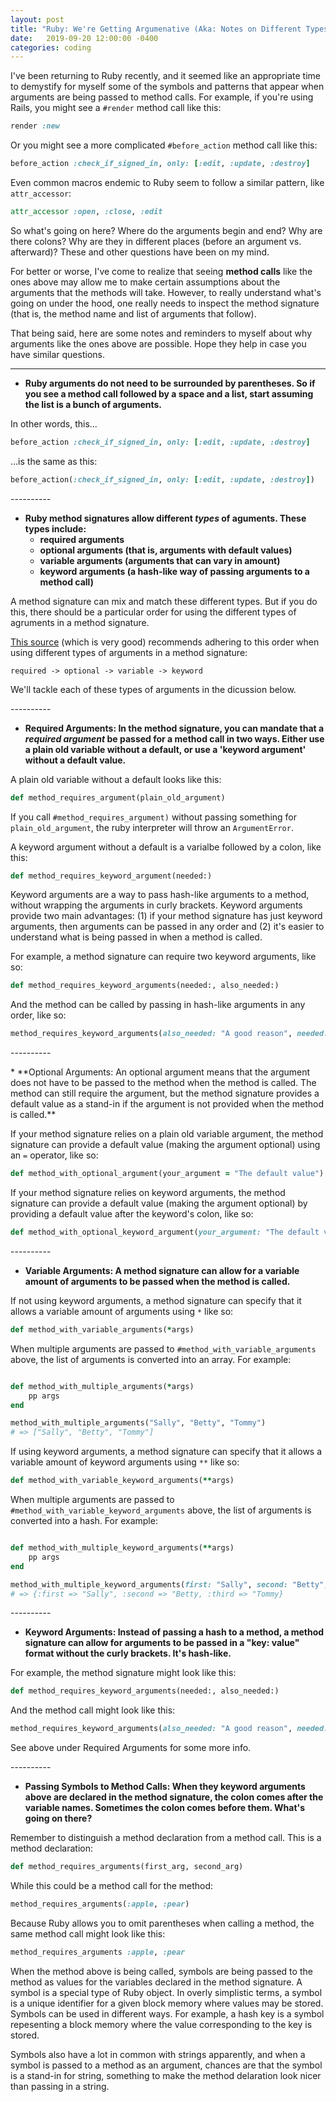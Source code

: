 ```yaml
---
layout: post
title: "Ruby: We're Getting Argumenative (Aka: Notes on Different Types of Ruby Arguments)"
date:   2019-09-20 12:00:00 -0400
categories: coding
---
```


I've been returning to Ruby recently, and it seemed like an appropriate time to demystify for myself some of the symbols and patterns that appear when arguments are being passed to method calls.  For example, if you're using Rails, you might see a `#render` method call like this:

```ruby
render :new
```

Or you might see a more complicated `#before_action` method call like this:

```ruby
before_action :check_if_signed_in, only: [:edit, :update, :destroy]
```

Even common macros endemic to Ruby seem to follow a similar pattern, like `attr_accessor`:

```ruby
attr_accessor :open, :close, :edit
```

So what's going on here?  Where do the arguments begin and end?  Why are there colons?  Why are they in different places (before an argument vs. afterward)?  These and other questions have been on my mind. 

For better or worse, I've come to realize that seeing **method calls** like the ones above may allow me to make certain assumptions about the arguments that the methods will take.  However, to really understand what's going on under the hood, one really needs to inspect the method signature (that is, the method name and list of arguments that follow).

That being said, here are some notes and reminders to myself about why arguments like the ones above are possible. Hope they help in case you have similar questions.

----------
<p/>

* **Ruby arguments do not need to be surrounded by parentheses.  So if you see a method call followed by a space and a list, start assuming the list is a bunch of arguments.**

In other words, this...

```ruby
before_action :check_if_signed_in, only: [:edit, :update, :destroy]
```
...is the same as this:

```ruby
before_action(:check_if_signed_in, only: [:edit, :update, :destroy])
```
<p/>
----------
<p/>

* **Ruby method signatures allow different *types* of aguments. These types include:** 
    * **required arguments** 
    * **optional arguments (that is, arguments with default values)** 
    * **variable arguments (arguments that can vary in amount)** 
    * **keyword arguments (a hash-like way of passing arguments to a method call)**

A method signature can mix and match these different types. But if you do this, there should be a particular order for using the different types of agruments in a method signature.

[This source](https://www.rubyguides.com/2018/06/rubys-method-arguments/) (which is very good) recommends adhering to this order when using different types of arguments in a method signature:

`required -> optional -> variable -> keyword`

We'll tackle each of these types of arguments in the dicussion below.

<p/>
----------
<p/>

* **Required Arguments: In the method signature, you can mandate that a *required argument* be passed for a method call in two ways.  Either use a plain old variable without a default, or use a 'keyword argument' without a default value.** 

A plain old variable without a default looks like this:

```ruby
def method_requires_argument(plain_old_argument)
```

If you call `#method_requires_argument)` without passing something for `plain_old_argument`, the ruby interpreter will throw an `ArgumentError`.

A keyword argument without a default is a varialbe followed by a colon, like this:
```ruby
def method_requires_keyword_argument(needed:)
```

Keyword arguments are a way to pass hash-like arguments to a method, without wrapping the arguments in curly brackets.  Keyword arguments provide two main advantages: (1) if your method signature has just keyword arguments, then arguments can be passed in any order and (2) it's easier to understand what is being passed in when a method is called.  

For example, a method signature can require two keyword arguments, like so:

```ruby
def method_requires_keyword_arguments(needed:, also_needed:)
```

And the method can be called by passing in hash-like arguments in any order, like so:

```ruby
method_requires_keyword_arguments(also_needed: "A good reason", needed: "To Do something")
```

<p/>
----------
<p/>
* **Optional Arguments: An optional argument means that the argument does not have to be passed to the method when the method is called.  The method can still require the argument, but the method signature provides a default value as a stand-in if the argument is not provided when the method is called.**

If your method signature relies on a plain old variable argument, the method signature can provide a default value (making the argument optional) using an `=` operator, like so:

```ruby
def method_with_optional_argument(your_argument = "The default value")
```

If your method signature relies on keyword arguments, the method signature can provide a default value (making the argument optional) by providing a default value after the keyword's colon, like so:

```ruby
def method_with_optional_keyword_argument(your_argument: "The default value")
```

<p/>
----------
<p/>

* **Variable Arguments: A method signature can allow for a variable amount of arguments to be passed when the method is called.**

If not using keyword arguments, a method signature can specify that it allows a variable amount of arguments using `*` like so:

```ruby
def method_with_variable_arguments(*args)
```

When multiple arguments are passed to `#method_with_variable_arguments` above, the list of arguments is converted into an array. For example:

```ruby

def method_with_multiple_arguments(*args)
    pp args
end

method_with_multiple_arguments("Sally", "Betty", "Tommy")
# => ["Sally", "Betty", "Tommy"]
```

If using keyword arguments, a method signature can specify that it allows a variable amount of keyword arguments using `**` like so:

```ruby
def method_with_variable_keyword_arguments(**args)
```

When multiple arguments are passed to `#method_with_variable_keyword_arguments` above, the list of arguments is converted into a hash. For example:

```ruby

def method_with_multiple_keyword_arguments(**args)
    pp args
end

method_with_multiple_keyword_arguments(first: "Sally", second: "Betty", third: "Tommy")
# => {:first => "Sally", :second => "Betty, :third => "Tommy}
```

<p/>
----------
<p/>

* **Keyword Arguments: Instead of passing a hash to a method, a method signature can allow for arguments to be passed in a "key: value" format without the curly brackets.  It's hash-like.**

For example, the method signature might look like this:

```ruby
def method_requires_keyword_arguments(needed:, also_needed:)
```

And the method call might look like this: 

```ruby
method_requires_keyword_arguments(also_needed: "A good reason", needed: "To Do something")
```

See above under Required Arguments for some more info.

<p/>
----------
<p/>

* **Passing Symbols to Method Calls: When they keyword arguments above are declared in the method signature, the colon comes after the variable names.  Sometimes the colon comes before them.  What's going on there?**

Remember to distinguish a method declaration from a method call.  This is a method declaration:

```ruby
def method_requires_arguments(first_arg, second_arg)
```

While this could be a method call for the method:

```ruby
method_requires_arguments(:apple, :pear)
```

Because Ruby allows you to omit parentheses when calling a method, the same method call might look like this: 

```ruby
method_requires_arguments :apple, :pear
```

When the method above is being called, symbols are being passed to the method as values for the variables declared in the method signature.  A symbol is a special type of Ruby object.  In overly simplistic terms, a symbol is a unique identifier for a given block memory where values may be stored.  Symbols can be used in different ways.  For example, a hash key is a symbol repesenting a block memory where the value corresponding to the key is stored.  

Symbols also have a lot in common with strings apparently, and when a symbol is passed to a method as an argument, chances are that the symbol is a stand-in for string, something to make the method delaration look nicer than passing in a string.    